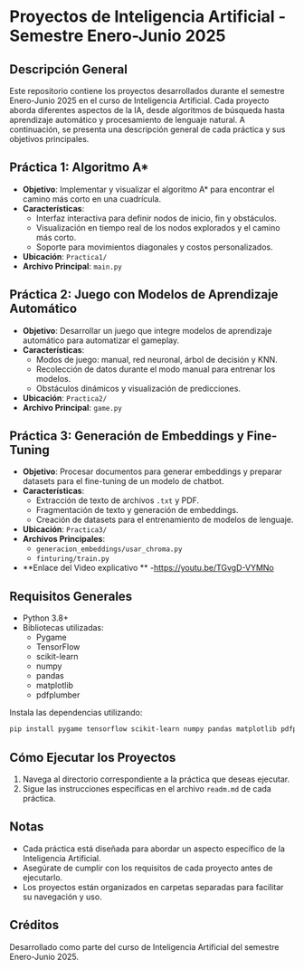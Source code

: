 # Proyectos de Inteligencia Artificial - Semestre Enero-Junio 2025

## Descripción General
Este repositorio contiene los proyectos desarrollados durante el semestre Enero-Junio 2025 en el curso de Inteligencia Artificial. Cada proyecto aborda diferentes aspectos de la IA, desde algoritmos de búsqueda hasta aprendizaje automático y procesamiento de lenguaje natural. A continuación, se presenta una descripción general de cada práctica y sus objetivos principales.

## Práctica 1: Algoritmo A*
- **Objetivo**: Implementar y visualizar el algoritmo A* para encontrar el camino más corto en una cuadrícula.
- **Características**:
  - Interfaz interactiva para definir nodos de inicio, fin y obstáculos.
  - Visualización en tiempo real de los nodos explorados y el camino más corto.
  - Soporte para movimientos diagonales y costos personalizados.
- **Ubicación**: `Practica1/`
- **Archivo Principal**: `main.py`

## Práctica 2: Juego con Modelos de Aprendizaje Automático
- **Objetivo**: Desarrollar un juego que integre modelos de aprendizaje automático para automatizar el gameplay.
- **Características**:
  - Modos de juego: manual, red neuronal, árbol de decisión y KNN.
  - Recolección de datos durante el modo manual para entrenar los modelos.
  - Obstáculos dinámicos y visualización de predicciones.
- **Ubicación**: `Practica2/`
- **Archivo Principal**: `game.py`

## Práctica 3: Generación de Embeddings y Fine-Tuning
- **Objetivo**: Procesar documentos para generar embeddings y preparar datasets para el fine-tuning de un modelo de chatbot.
- **Características**:
  - Extracción de texto de archivos `.txt` y PDF.
  - Fragmentación de texto y generación de embeddings.
  - Creación de datasets para el entrenamiento de modelos de lenguaje.
- **Ubicación**: `Practica3/`
- **Archivos Principales**:
  - `generacion_embeddings/usar_chroma.py`
  - `finturing/train.py`
- **Enlace del Video explicativo **
    -https://youtu.be/TGvgD-VYMNo   

## Requisitos Generales
- Python 3.8+
- Bibliotecas utilizadas:
  - Pygame
  - TensorFlow
  - scikit-learn
  - numpy
  - pandas
  - matplotlib
  - pdfplumber

Instala las dependencias utilizando:
```bash
pip install pygame tensorflow scikit-learn numpy pandas matplotlib pdfplumber
```

## Cómo Ejecutar los Proyectos
1. Navega al directorio correspondiente a la práctica que deseas ejecutar.
2. Sigue las instrucciones específicas en el archivo `readm.md` de cada práctica.

## Notas
- Cada práctica está diseñada para abordar un aspecto específico de la Inteligencia Artificial.
- Asegúrate de cumplir con los requisitos de cada proyecto antes de ejecutarlo.
- Los proyectos están organizados en carpetas separadas para facilitar su navegación y uso.

## Créditos
Desarrollado como parte del curso de Inteligencia Artificial del semestre Enero-Junio 2025.
